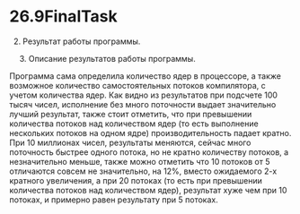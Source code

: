 # 26.9FinalTask
2.	Результат работы программы.

 

 
3.	Описание результатов работы программы.

Программа сама определила количество ядер в процессоре, а также возможное количество самостоятельных потоков компилятора, с учетом количества ядер.
Как видно из результатов при подсчете 100 тысяч чисел, исполнение без много поточности выдает значительно лучший результат, также стоит отметить, что при превышении количества потоков над количеством ядер 
(то есть выполнение нескольких потоков на одном ядре) производительность падает кратно.
При 10 миллионах чисел, результаты меняются, сейчас много поточность быстрее одного потока, но не кратно количеству потоков, а незначительно меньше, также можно отметить что 10 потоков от 5 отличаются совсем не значительно, на 12%, вместо ожидаемого 2-х кратного увеличения, а при 20 потоках (то есть при превышении количества потоков над количеством ядер), результат хуже чем при 10 потоках, и примерно равен результату при 5 потоках. 


